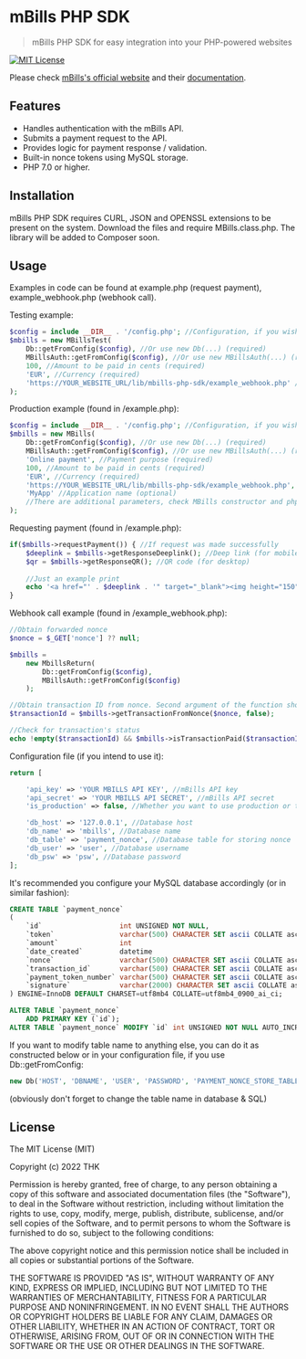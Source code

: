 # mBills PHP SDK

> mBills PHP SDK for easy integration into your PHP-powered websites

[![MIT License](https://img.shields.io/packagist/l/cocur/slugify.svg)](http://opensource.org/licenses/MIT)

Please check [mBills's official website](https://www.mbills.si/) and
their [documentation](https://mbillsonlinepaymentsapi.docs.apiary.io/#introduction).

## Features

- Handles authentication with the mBills API.
- Submits a payment request to the API.
- Provides logic for payment response / validation.
- Built-in nonce tokens using MySQL storage.
- PHP 7.0 or higher.

## Installation

mBills PHP SDK requires CURL, JSON and OPENSSL extensions to be present on the system. Download the files and require
MBills.class.php. The library will be added to Composer soon.

## Usage

Examples in code can be found at example.php (request payment), example_webhook.php (webhook call).

Testing example:

```php
$config = include __DIR__ . '/config.php'; //Configuration, if you wish to use it
$mbills = new MBillsTest(
    Db::getFromConfig($config), //Or use new Db(...) (required)
    MBillsAuth::getFromConfig($config), //Or use new MBillsAuth(...) (required)
    100, //Amount to be paid in cents (required)
    'EUR', //Currency (required)
    'https://YOUR_WEBSITE_URL/lib/mbills-php-sdk/example_webhook.php' //Webhook URL (required)
);
```

Production example (found in /example.php):

```php
$config = include __DIR__ . '/config.php'; //Configuration, if you wish to use it
$mbills = new MBills(
    Db::getFromConfig($config), //Or use new Db(...) (required)
    MBillsAuth::getFromConfig($config), //Or use new MBillsAuth(...) (required)
    'Online payment', //Payment purpose (required)
    100, //Amount to be paid in cents (required)
    'EUR', //Currency (required)
    'https://YOUR_WEBSITE_URL/lib/mbills-php-sdk/example_webhook.php', //Webhook URL (required)
    'MyApp' //Application name (optional)
    //There are additional parameters, check MBills constructor and phpdocs for elaboration
);
```

Requesting payment (found in /example.php):

```php
if($mbills->requestPayment()) { //If request was made successfully
    $deeplink = $mbills->getResponseDeeplink(); //Deep link (for mobile)
    $qr = $mbills->getResponseQR(); //QR code (for desktop)
    
    //Just an example print
    echo '<a href="' . $deeplink . '" target="_blank"><img height="150" width="150" src="' . $qr . '"/><br>Click QR code for deeplink</a>';
}
```

Webhook call example (found in /example_webhook.php):

```php
//Obtain forwarded nonce
$nonce = $_GET['nonce'] ?? null;

$mbills =
    new MbillsReturn(
        Db::getFromConfig($config),
        MBillsAuth::getFromConfig($config)
    );

//Obtain transaction ID from nonce. Second argument of the function should be set to TRUE if you want to automatically delete nonce once read
$transactionId = $mbills->getTransactionFromNonce($nonce, false);

//Check for transaction's status
echo !empty($transactionId) && $mbills->isTransactionPaid($transactionId) ? 'Transaction sucessfully paid' : 'Transaction not paid';
````

Configuration file (if you intend to use it):

```php
return [

    'api_key' => 'YOUR MBILLS API KEY', //mBills API key
    'api_secret' => 'YOUR MBILLS API SECRET', //mBills API secret
    'is_production' => false, //Whether you want to use production or testing

    'db_host' => '127.0.0.1', //Database host
    'db_name' => 'mbills', //Database name
    'db_table' => 'payment_nonce', //Database table for storing nonce
    'db_user' => 'user', //Database username
    'db_psw' => 'psw', //Database password
];
```

It's recommended you configure your MySQL database accordingly (or in similar fashion):

```sql
CREATE TABLE `payment_nonce`
(
    `id`                   int UNSIGNED NOT NULL,
    `token`                varchar(500) CHARACTER SET ascii COLLATE ascii_general_ci NOT NULL,
    `amount`               int                                                       NOT NULL,
    `date_created`         datetime                                                  NOT NULL DEFAULT CURRENT_TIMESTAMP,
    `nonce`                varchar(500) CHARACTER SET ascii COLLATE ascii_general_ci          DEFAULT NULL,
    `transaction_id`       varchar(500) CHARACTER SET ascii COLLATE ascii_general_ci          DEFAULT NULL,
    `payment_token_number` varchar(500) CHARACTER SET ascii COLLATE ascii_general_ci          DEFAULT NULL,
    `signature`            varchar(2000) CHARACTER SET ascii COLLATE ascii_general_ci         DEFAULT NULL
) ENGINE=InnoDB DEFAULT CHARSET=utf8mb4 COLLATE=utf8mb4_0900_ai_ci;

ALTER TABLE `payment_nonce`
    ADD PRIMARY KEY (`id`);
ALTER TABLE `payment_nonce` MODIFY `id` int UNSIGNED NOT NULL AUTO_INCREMENT, AUTO_INCREMENT=1;
```

If you want to modify table name to anything else, you can do it as constructed below or in your configuration file, if
you use Db::getFromConfig:

```php
new Db('HOST', 'DBNAME', 'USER', 'PASSWORD', 'PAYMENT_NONCE_STORE_TABLE_NAME');
```

(obviously don't forget to change the table name in database & SQL)

## License

The MIT License (MIT)

Copyright (c) 2022 THK

Permission is hereby granted, free of charge, to any person obtaining a copy of this software and associated
documentation files (the "Software"), to deal in the Software without restriction, including without limitation the
rights to use, copy, modify, merge, publish, distribute, sublicense, and/or sell copies of the Software, and to permit
persons to whom the Software is furnished to do so, subject to the following conditions:

The above copyright notice and this permission notice shall be included in all copies or substantial portions of the
Software.

THE SOFTWARE IS PROVIDED "AS IS", WITHOUT WARRANTY OF ANY KIND, EXPRESS OR IMPLIED, INCLUDING BUT NOT LIMITED TO THE
WARRANTIES OF MERCHANTABILITY, FITNESS FOR A PARTICULAR PURPOSE AND NONINFRINGEMENT. IN NO EVENT SHALL THE AUTHORS OR
COPYRIGHT HOLDERS BE LIABLE FOR ANY CLAIM, DAMAGES OR OTHER LIABILITY, WHETHER IN AN ACTION OF CONTRACT, TORT OR
OTHERWISE, ARISING FROM, OUT OF OR IN CONNECTION WITH THE SOFTWARE OR THE USE OR OTHER DEALINGS IN THE SOFTWARE.
